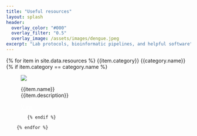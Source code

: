 ```yaml
---
title: "Useful resources"
layout: splash
header:
  overlay_color: "#000"
  overlay_filter: "0.5"
  overlay_image: /assets/images/dengue.jpeg
excerpt: "Lab protocols, bioinformatic pipelines, and helpful software"
---
```


<div class="splash_section" id="software_logos">
		{% for item in site.data.resources %}
            {{item.category}}
            {{category.name}}
			{% if item.category == category.name %}
				<figure class="effect-duke">
					<img src="assets/images/{{item.picture}}"/>
					<figcaption>
						<p>
							{{item.name}}<br>
							<span class="duke-description">{{item.description}}</span>
						</p>
						<a class="btn" href="{{item.link}}" style="color: white !important">View</a>
					</figcaption>			
				</figure>

			{% endif %}
				
		{% endfor %}
</div>